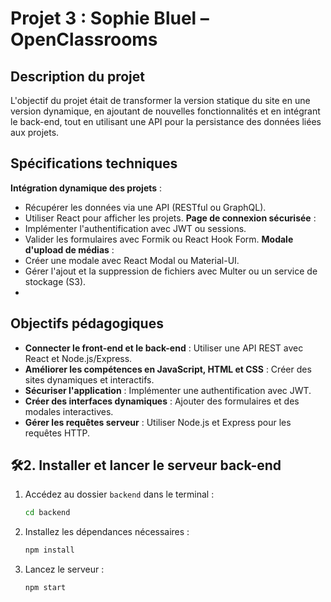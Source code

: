 
# Projet 3 : Sophie Bluel – OpenClassrooms  
## Description du projet  

L'objectif du projet était de transformer la version statique du site en une version dynamique, en ajoutant de nouvelles fonctionnalités et en intégrant le back-end, tout en utilisant une API pour la persistance des données liées aux projets.  

## Spécifications techniques
**Intégration dynamique des projets** :  
   - Récupérer les données via une API (RESTful ou GraphQL).  
   - Utiliser React pour afficher les projets.
**Page de connexion sécurisée** :  
   - Implémenter l'authentification avec JWT ou sessions.  
   - Valider les formulaires avec Formik ou React Hook Form.
**Modale d'upload de médias** :  
   - Créer une modale avec React Modal ou Material-UI.  
   - Gérer l'ajout et la suppression de fichiers avec Multer ou un service de stockage (S3).
   - 
## Objectifs pédagogiques
- **Connecter le front-end et le back-end** : Utiliser une API REST avec React et Node.js/Express.
- **Améliorer les compétences en JavaScript, HTML et CSS** : Créer des sites dynamiques et interactifs.
- **Sécuriser l'application** : Implémenter une authentification avec JWT.
- **Créer des interfaces dynamiques** : Ajouter des formulaires et des modales interactives.
- **Gérer les requêtes serveur** : Utiliser Node.js et Express pour les requêtes HTTP.

## 🛠️2. Installer et lancer le serveur back-end  
1. Accédez au dossier `backend` dans le terminal :  
   ```bash
   cd backend
   ```
2. Installez les dépendances nécessaires :  
   ```bash
   npm install
   ```
3. Lancez le serveur :  
   ```bash
   npm start
   ```
